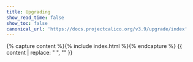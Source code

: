 ```yaml
---
title: Upgrading
show_read_time: false
show_toc: false
canonical_url: 'https://docs.projectcalico.org/v3.9/upgrade/index'
---
```

{% capture content %}{% include index.html %}{% endcapture %}
{{ content | replace: "    ", "" }}